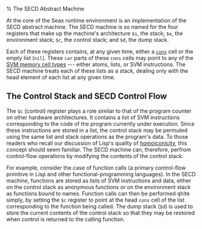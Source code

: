 % The SECD Abstract Machine

At the core of the Seax runtime environment is an implementation of the SECD abstract machine. The SECD machine is so named for the four registers that make up the machine's architecture `$s`, the stack; `$e`, the environment stack; `$c`, the control stack; and `$d`, the dump stack. 

Each of these registers contains, at any given time, either a [`cons`](/cons-list.md) cell or the empty list (`nil`). These `car` parts of these `cons` cells may point to any of the [SVM memory cell types](svm.html#svm-primitive-data-types) --- either atoms, lists, or SVM instructions. The SECD machine treats each of these lists as a stack, dealing only with the head element of each list at any given time.

## The Control Stack and SECD Control Flow

The `$c` (control) register plays a role similar to that of the program counter on other hardware architectures. It contains a list of SVM instructions corresponding to the code of the program currently under execution. Since these instructions are stored in a list, the control stack may be permuted using the same list and stack operations as the program's data. To those readers who recall our discussion of Lisp's quality of [homoiconicity](why-lisp.html#homoiconicity), this concept should seem familiar. The SECD machine can, therefore, perfrom control-flow operations by modifying the contents of the control stack. 

For example, consider the case of function calls (a primary control-flow primitive in Lisp and other functional-programming languages). In the SECD machine, functions are stored as lists of SVM instructions and data, either on the control stack as anonymous functions or on the environment stack as functions bound to names. Function calls can then be performed qhite simply, by setting the `$c` register to point at the head `cons` cell of the list corresponding to the function being called. The dump stack (`$d`) is used to store the current contents of the control stack so that they may be restored when control is returned to the calling function.